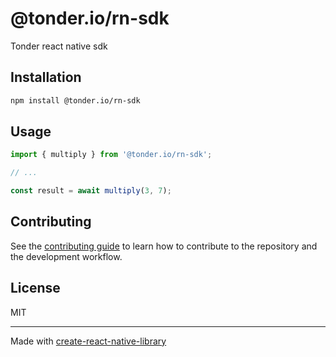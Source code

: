 # @tonder.io/rn-sdk

Tonder react native sdk

## Installation

```sh
npm install @tonder.io/rn-sdk
```

## Usage


```js
import { multiply } from '@tonder.io/rn-sdk';

// ...

const result = await multiply(3, 7);
```


## Contributing

See the [contributing guide](CONTRIBUTING.md) to learn how to contribute to the repository and the development workflow.

## License

MIT

---

Made with [create-react-native-library](https://github.com/callstack/react-native-builder-bob)
